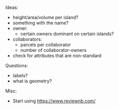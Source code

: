 Ideas:
- height/area/volume per island?
- something with the name?
- owner:
    - certain owners dominant on certain islands?
- collaborators:
    - parcels per collaborator
    - number of collaborator-owners
- check for attributes that are non-standard

Questions:
- labels?
- what is geometry?

Misc:
- Start using https://www.reviewnb.com/
